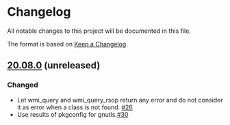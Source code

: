 # Changelog

All notable changes to this project will be documented in this file.

The format is based on [Keep a Changelog](https://keepachangelog.com/en/1.0.0/).

## [20.08.0] (unreleased)

### Changed
- Let wmi_query and wmi_query_rsop return any error and do not consider it as error when a class is not found.
  [#26](https://github.com/greenbone/openvas-smb/pull/26)
- Use results of pkgconfig for gnutls.[#30](https://github.com/greenbone/openvas-smb/pull/30)

[20.08.0]: https://github.com/greenbone/openvas-smb/compare/v1.0.5...master
